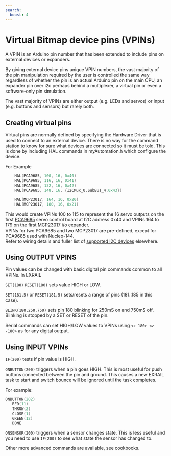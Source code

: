 ```yaml
---
search:
  boost: 4
---
```


# Virtual Bitmap device pins (VPINs)

A VPIN is an Arduino pin number that has been extended to include pins on external devices or expanders.

By giving external device pins unique VPIN numbers, the vast majority of the pin manipulation required by the user is controlled the same way regardless of whether the pin is an actual Arduino pin on the main CPU, an expander pin over i2c perhaps behind a multiplexer, a virtual pin or even a software-only pin simulation.

The vast majority of VPINs are either output (e.g. LEDs and servos) or input (e.g. buttons and sensors) but rarely both.  

## Creating virtual pins

Virtual pins are normally defined by specifying the Hardware Driver that is used to connect to an external device. There is no way for the command station to know for sure what devices are connected so it must be told. This is done by including HAL commands in myAutomation.h which configure the device.

For Example

```cpp
    HAL(PCA9685, 100, 16, 0x40) 
    HAL(PCA9685, 116, 16, 0x41) 
    HAL(PCA9685, 132, 16, 0x42) 
    HAL(PCA9685, 148, 16, {I2CMux_0,SubBus_4,0x43})

    HAL(MCP23017, 164, 16, 0x20) 
    HAL(MCP23017, 180, 16, 0x21) 
```

This would create VPINs 100 to 115 to represent the 16 servo outputs on the first [PCA9685](?PCA9685) servo control board at I2C address 0x40 and VPINs 164 to 179 on the first [MCP23017](?MCP23017) i/o expander.  
VPINs for two PCA9685 and two MCP23017 are pre-defined, except for PCA9685 used with Nucleo-144.  
Refer to wiring details and fuller list of [supported I2C devices](#) elsewhere.

## Using OUTPUT VPINS

Pin values can be changed with basic digital pin commands common to all VPINs.  In EXRAIL

`SET(180)` `RESET(180)`  sets value HIGH or LOW.

`SET(181,5)` or `RESET(181,5)`  sets/resets a range of pins (181..185 in this case).

`BLINK(180,250,750)` sets pin 180 blinking for 250mS on and 750mS off. Blinking is stopped by a SET or RESET of the pin.

Serial commands can set HIGH/LOW values to VPINs using `<z 180> <z -180>` as for any digital output.

## Using INPUT VPINs

`IF(200)` tests if pin value is HIGH.

`ONBUTTON(200)` triggers when a pin goes HIGH. This is most useful for push buttons connected between the pin and ground. This causes a new EXRAIL task to start and switch bounce will be ignored until the task completes.

For example:

```cpp
ONBUTTON(202) 
   RED(11) 
   THROW(2)
   CLOSE(1)
   GREEN(12)
   DONE
```

`ONSENSOR(200)` triggers when a sensor changes state. This is less useful and you need to use `IF(200)` to see what state the sensor has changed to.

Other more advanced commands are available, see cookbooks.
